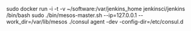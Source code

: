sudo docker run -i -t -v ~/software:/var/jenkins_home  jenkinsci/jenkins /bin/bash
sudo ./bin/mesos-master.sh --ip=127.0.0.1 --work_dir=/var/lib/mesos
./consul agent -dev -config-dir=/etc/consul.d

